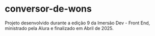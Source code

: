 # conversor-de-wons
Projeto desenvolvido durante a edição 9 da Imersão Dev - Front End, ministrado pela Alura e finalizado em Abril de 2025.
